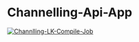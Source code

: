 # Channelling-Api-App
[![Channlling-LK-Compile-Job](https://github.com/Channelling-lk/channelling-api-app/actions/workflows/maven.yml/badge.svg)](https://github.com/Channelling-lk/channelling-api-app/actions/workflows/maven.yml)
